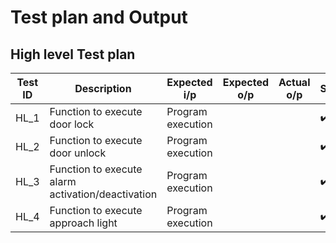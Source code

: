 # Test plan and Output
## High level Test plan

| Test ID | Description | Expected i/p | Expected o/p | Actual o/p | Status |
| --- | --- | --- | --- | --- | --- |
| HL_1 |Function to execute door lock | Program execution |  |  |:heavy_check_mark: |
| HL_2 | Function to execute door unlock| Program execution | | |:heavy_check_mark: |
| HL_3 | Function to execute alarm activation/deactivation | Program execution | | |:heavy_check_mark: |
| HL_4 |  Function to execute approach light| Program execution |  |  |:heavy_check_mark: |


